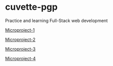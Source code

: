 # cuvette-pgp

Practice and learning Full-Stack web development

[Microproject-1](https://akshat-9825.github.io/akshat-cuvette.io/MicroProject-1/index.html)

[Microproject-2](https://akshat-9825.github.io/akshat-cuvette.io/MicroProject-2/index.html)

[Microproject-3](https://akshat-9825.github.io/akshat-cuvette.io/MicroProject-3/index.html)

[Microproject-4](https://akshat-9825.github.io/akshat-cuvette.io/MicroProject-4/index.html)
